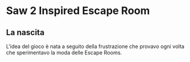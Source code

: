 <!-- # About the project -->

# Saw 2 Inspired Escape Room

## La nascita

L'idea del gioco è nata a seguito della frustrazione che provavo ogni volta che sperimentavo la moda delle Escape Rooms.<br>

